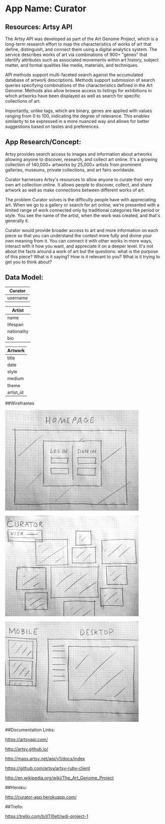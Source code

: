 # App Name: Curator

## Resources: Artsy API

The Artsy API was developed as part of the Art Genome Project, which is a long-term research effort to map the characteristics of works of art that define, distinguish, and connect them using a digital analytics system. The service describes works of art via combinations of 900+ "genes" that identify attributes such as associated movements within art history, subject matter, and formal qualities like media, materials, and techniques. 

API methods support multi-faceted search against the accumulated database of artwork descriptions. Methods support submission of search queries specifying combinations of the characteristics defined in the Art Genome. Methods also allow browse access to listings for exhibitions in which artworks have been displayed as well as search for specific collections of art.

Importantly, unlike tags, which are binary, genes are applied with values ranging from 0 to 100, indicating the degree of relevance. This enables similarity to be expressed in a more nuanced way and allows for better suggestions based on tastes and preferences.

## App Research/Concept:

Artsy provides search access to images and information about artworks allowing anyone to discover, research, and collect art online. It's a growing collection of 140,000+ artworks by 25,000+ artists from prominent galleries, museums, private collections, and art fairs worldwide.

Curator harnesses Artsy's resources to allow anyone to curate their very own art collection online. It allows people to discover, collect, and share artwork as well as make connections between different works of art.

The problem Curator solves is the difficulty people have with appreciating art. When we go to a gallery or search for art online, we're presented with a limited range of work connected only by traditional categories like period or style. You see the name of the artist, when the work was created, and that's generally it.  

Curator would provide broader access to art and more information on each piece so that you can understand the context more fully and divine your own meaning from it. You can connect it with other works in more ways, interact with it how you want, and appreciate it on a deeper level. It's not about the facts around a work of art but the questions: what is the purpose of this piece? What is it saying? How is it relevant to you? What is it trying to get you to think about?

## Data Model:

| Curator         |
| ----------------|
| username        |

| Artist          |
| ----------------| 
| name            |
| lifespan        |
| nationality     |
| bio             |

| Artwork         |
| ----------------| 
| title           |
| date            |
| style           |
| medium          |
| theme           |
| artist_id       |

##Wireframes

![Alt text](/wireframes/p1wf1.JPG)

![Alt text](/wireframes/p1wf2.JPG)

![Alt text](/wireframes/p1wf3.JPG)

##Documentation Links:

https://artsyapi.com/

http://artsy.github.io/

http://mass.artsy.net/api/v1/docs/index

https://github.com/artsy/artsy-ruby-client

http://en.wikipedia.org/wiki/The_Art_Genome_Project

##Heroku:

http://curator-app.herokuapp.com/

##Trello:

https://trello.com/b/ilTl0etl/wdi-project-1
